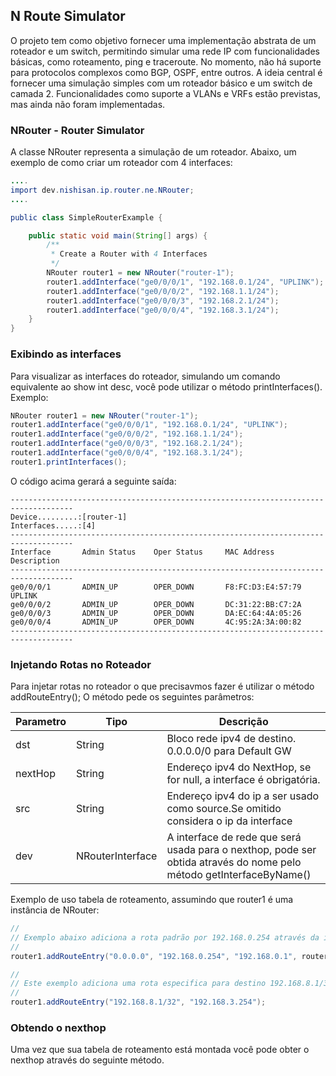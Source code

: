## N Route Simulator
O projeto tem como objetivo fornecer uma implementação abstrata de um roteador e um switch, permitindo simular uma rede IP com funcionalidades básicas, como roteamento, ping e traceroute. No momento, não há suporte para protocolos complexos como BGP, OSPF, entre outros. A ideia central é fornecer uma simulação simples com um roteador básico e um switch de camada 2. Funcionalidades como suporte a VLANs e VRFs estão previstas, mas ainda não foram implementadas.

### NRouter - Router Simulator
A classe NRouter representa a simulação de um roteador. Abaixo, um exemplo de como criar um roteador com 4 interfaces:

```java
....
import dev.nishisan.ip.router.ne.NRouter;
....

public class SimpleRouterExample {

    public static void main(String[] args) {
        /**
         * Create a Router with 4 Interfaces
         */
        NRouter router1 = new NRouter("router-1");
        router1.addInterface("ge0/0/0/1", "192.168.0.1/24", "UPLINK"); // Interface com Descrição
        router1.addInterface("ge0/0/0/2", "192.168.1.1/24");           // Só a interface com ip
        router1.addInterface("ge0/0/0/3", "192.168.2.1/24");
        router1.addInterface("ge0/0/0/4", "192.168.3.1/24");
    }
}
```
### Exibindo as interfaces
Para visualizar as interfaces do roteador, simulando um comando equivalente ao show int desc, você pode utilizar o método printInterfaces(). Exemplo:


```java
NRouter router1 = new NRouter("router-1");
router1.addInterface("ge0/0/0/1", "192.168.0.1/24", "UPLINK");
router1.addInterface("ge0/0/0/2", "192.168.1.1/24");
router1.addInterface("ge0/0/0/3", "192.168.2.1/24");
router1.addInterface("ge0/0/0/4", "192.168.3.1/24");
router1.printInterfaces();
```

O código acima gerará a seguinte saída:

```
------------------------------------------------------------------------------------
Device.........:[router-1]
Interfaces.....:[4]
------------------------------------------------------------------------------------
Interface       Admin Status    Oper Status     MAC Address        Description                   
------------------------------------------------------------------------------------
ge0/0/0/1       ADMIN_UP        OPER_DOWN       F8:FC:D3:E4:57:79  UPLINK                        
ge0/0/0/2       ADMIN_UP        OPER_DOWN       DC:31:22:BB:C7:2A                                
ge0/0/0/3       ADMIN_UP        OPER_DOWN       DA:EC:64:4A:05:26                                
ge0/0/0/4       ADMIN_UP        OPER_DOWN       4C:95:2A:3A:00:82                                
------------------------------------------------------------------------------------
```

### Injetando Rotas no Roteador
Para injetar rotas no roteador o que precisavmos fazer é utilizar o método addRouteEntry();
O método pede os seguintes parâmetros:

| Parametro | Tipo | Descrição                                                                                                           |
|-----------|------|---------------------------------------------------------------------------------------------------------------------|
| dst | String | Bloco rede ipv4 de destino. 0.0.0.0/0 para Default GW                                                               |
| nextHop | String | Endereço  ipv4 do NextHop, se for null, a interface é obrigatória.                                                  |
| src | String | Endereço  ipv4 do ip a ser usado como source.Se omitido considera o ip da interface                                 |
| dev | NRouterInterface | A interface de rede que será usada para o nexthop, pode ser obtida através do nome pelo método getInterfaceByName() |

Exemplo de uso tabela de roteamento, assumindo que router1 é uma instância de NRouter:
```java
//
// Exemplo abaixo adiciona a rota padrão por 192.168.0.254 através da interface ge0/0/0/1
//
router1.addRouteEntry("0.0.0.0", "192.168.0.254", "192.168.0.1", router1.getInterfaceByName("ge0/0/0/1")); // Default GW

//
// Este exemplo adiciona uma rota especifica para destino 192.168.8.1/32 pelo GW: 192.168.3.254
//
router1.addRouteEntry("192.168.8.1/32", "192.168.3.254");
```

### Obtendo o nexthop 
Uma vez que sua tabela de roteamento está montada você pode obter o nexthop através do seguinte método.